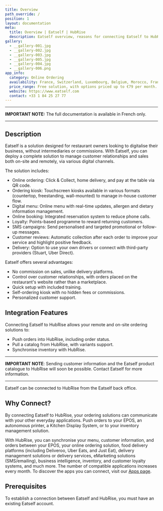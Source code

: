 ```yaml
---
title: Overview
path_override: /
position: 1
layout: documentation
meta:
  title: Overview | Eatself | HubRise
  description: Eatself overview, reasons for connecting Eatself to HubRise and summary of integrated features. Synchronise your data.
gallery:
  - __gallery-001.jpg
  - __gallery-002.jpg
  - __gallery-003.jpg
  - __gallery-005.jpg
  - __gallery-004.jpg
  - __gallery-006.png
app_info:
  category: Online Ordering
  availability: France, Switzerland, Luxembourg, Belgium, Morocco, Francophone Africa
  price_range: Free solution, with options priced up to €79 per month.
  website: https://www.eatself.com
  contact: +33 1 84 25 27 77
---
```


---

**IMPORTANT NOTE:** The full documentation is available <Link href="/fr/apps/eatself" addLocalePrefix={false}>in French only</Link>.

---

## Description

Eatself is a solution designed for restaurant owners looking to digitalise their business, without intermediaries or commissions. With Eatself, you can deploy a complete solution to manage customer relationships and sales both on-site and remotely, via various digital channels.

The solution includes:

- Online ordering: Click & Collect, home delivery, and pay at the table via QR code.
- Ordering kiosk: Touchscreen kiosks available in various formats (countertop, freestanding, wall-mounted) to manage in-house customer flow.
- Digital menu: Online menu with real-time updates, allergen and dietary information management.
- Online booking: Integrated reservation system to reduce phone calls.
- Loyalty: Points-based programme to reward returning customers.
- SMS campaigns: Send personalised and targeted promotional or follow-up messages.
- Customer reviews: Automatic collection after each order to improve your service and highlight positive feedback.
- Delivery: Option to use your own drivers or connect with third-party providers (Stuart, Uber Direct).

Eatself offers several advantages:

- No commission on sales, unlike delivery platforms.
- Control over customer relationships, with orders placed on the restaurant's website rather than a marketplace.
- Quick setup with included training.
- Self-ordering kiosk with no hidden fees or commissions.
- Personalized customer support.

## Integration Features

Connecting Eatself to HubRise allows your remote and on-site ordering solutions to:

- Push orders into HubRise, including order status.
- Pull a catalog from HubRise, with variants support.
- Synchronise inventory with HubRise.

---

**IMPORTANT NOTE**: Sending customer information and the Eatself product catalogue to HubRise will soon be possible. Contact Eatself for more information.

---

Eatself can be connected to HubRise from the Eatself back office.

## Why Connect?

By connecting Eatself to HubRise, your ordering solutions can communicate with your other everyday applications. Push orders to your EPOS, an autonomous printer, a Kitchen Display System, or to your inventory management solution.

With HubRise, you can synchronise your menu, customer information, and orders between your EPOS, your online ordering solution, food delivery platforms (including Deliveroo, Uber Eats, and Just Eat), delivery management solutions or delivery services, eMarketing solutions (SMS/emailing), business intelligence, inventory, and customer loyalty systems, and much more. The number of compatible applications increases every month. To discover the apps you can connect, visit our [Apps page](/apps).

## Prerequisites

To establish a connection between Eatself and HubRise, you must have an existing Eatself account.
